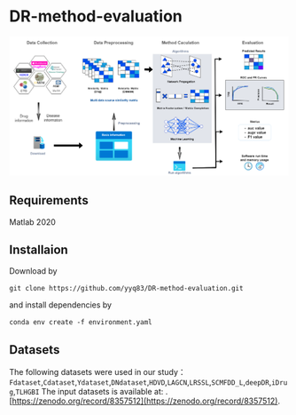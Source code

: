 # DR-method-evaluation
![Overview of DR evaluation](./figures/overflow_v16.png )

## Requirements
Matlab 2020

## Installaion
Download by
~~~~
git clone https://github.com/yyq83/DR-method-evaluation.git
~~~~
and install dependencies by
~~~~~
conda env create -f environment.yaml
~~~~~


## Datasets
The following datasets were used in our study：
`Fdataset`,`Cdataset`,`Ydataset`,`DNdataset`,`HDVD`,`LAGCN`,`LRSSL`,`SCMFDD_L`,`deepDR`,`iDrug`,`TLHGBI`
The input datasets is available at: .[https://zenodo.org/record/8357512](https://zenodo.org/record/8357512).
